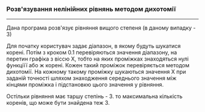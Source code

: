 ### Розв'язування нелінійних рівнянь методом дихотомії
---
Дана програма розв'язує рівняння вищого степеня (в даному випадку - 3)

Для початку користувач задає діапазон, в якому будуть шукатися корені.
Потім з кроком 0.1 перевіряються значення діапазону, на перетин графіка з віссю Х,
тобто на яких проміжках знаходяться нулі функціїї або ж корені. Кожен такий проміжок
перевіряється методом дихотомії. На кожному такому проміжку шукаються значення Х при заданій точності
шляхом знаходження середнього значення між кінцями проміжка і підстановкю цього значення у 
рівняння.

Остільки рівняння має таршу степінь - 3. то максимальна кількість коренів, що може
бути знайдена теж 3.